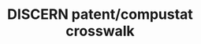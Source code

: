 ---
layout: default
description: 'Patents (as well as scientific articles, and NPL citations at the aggregate
  firm-level) matched to U.S. Compustat firms over the period 1980-2015. In extending
  the match to Compustat up to 2015, we address two major challenges: name changes
  and ownership changes. Our UO and subsidiary historical standardized firm name lists,
  including the dynamic reassignment, are publicly available for researches to match
  to their database of interest.'
doi: https://doi.org/10.5281/zenodo.4320782
title: DISCERN patent/compustat crosswalk
url: https://zenodo.org/record/4320782#.YONFTugzY2w
uuid: f2fcc603-7883-4e18-a82a-6275ffd82e98
---